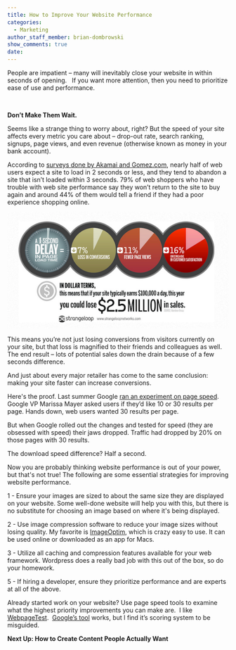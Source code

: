 ```yaml
---
title: How to Improve Your Website Performance
categories:
  - Marketing
author_staff_member: brian-dombrowski
show_comments: true
date:
---
```




People are impatient – many will inevitably close your website in within seconds of opening.&nbsp; &nbsp;If you want more attention, then you need to prioritize ease of use and performance.

&nbsp;

**Don’t Make Them Wait.**

Seems like a strange thing to worry about, right? But the speed of your site affects every metric you care about – drop-out rate, search ranking, signups, page views, and even revenue (otherwise known as money in your bank account).

According to&nbsp;[surveys done by Akamai and Gomez.com](https://blog.kissmetrics.com/loading-time/), nearly half of web users expect a site to load in 2 seconds or less, and they tend to abandon a site that isn’t loaded within 3 seconds. 79% of web shoppers who have trouble with web site performance say they won’t return to the site to buy again and around 44% of them would tell a friend if they had a poor experience shopping online.

![](/uploads/versions/fastsite1---x----560-293x---.png)

This means you’re not just losing conversions from visitors currently on your site, but that loss is magnified to their friends and colleagues as well. The end result – lots of potential sales down the drain because of a few seconds difference.

And just about every major retailer has come to the same conclusion: making your site faster can increase conversions.

Here's the proof. Last summer Google [ran an experiment on page speed](http://blog.kissmetrics.com/speed-is-a-killer/). Google VP Marissa Mayer asked users if they’d like 10 or 30 results per page. Hands down, web users wanted 30 results per page.

But when Google rolled out the changes and tested for speed (they are obsessed with speed) their jaws dropped. Traffic had dropped by 20% on those pages with 30 results.

The download speed difference? Half a second.

Now you are probably thinking website performance is out of your power, but that's not true! The following are some essential strategies for improving website performance.

1 - Ensure your images are sized to about the same size they are displayed on your website. Some well-done website will help you with this, but there is no substitute for choosing an image based on where it's being displayed.

2 - Use image compression software to reduce your image sizes without losing quality. My favorite is [ImageOptim](https://imageoptim.com/), which is crazy easy to use. It can be used online or downloaded as an app for Macs.

3 - Utilize all caching and compression features available for your web framework. Wordpress does a really bad job with this out of the box, so do your homework.

5 - If hiring a developer, ensure they prioritize performance and are experts at all of the above.

Already started work on your website? Use page speed tools to examine what the highest priority improvements you can make are. &nbsp;I like [WebpageTest](https://www.webpagetest.org/easy.php).&nbsp; [Google’s tool](https://developers.google.com/speed/pagespeed/insights/) works, but I find it’s scoring system to be misguided.

**Next Up: How to Create Content People Actually Want**